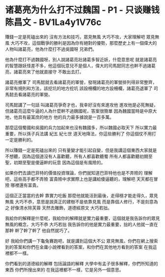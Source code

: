 # 诸葛亮为什么打不过魏国 - P1 - 只谈赚钱陈昌文 - BV1La4y1V76c

賺錢一定是死磕出來的 沒有方法和技巧，眾見無風 大巧不攻，大家理解吧 眾見無風 大巧不攻，這個戰爭的勝利是因為你有絕對的優勢，那麼歷史上有一個偉大的人物叫諸葛亮，他為什麼打不過吳國呀 兄弟們。

他為什麼打不過魏國呀，別人說諸葛亮壯諸葛多智近妖，什麼意思呢 就是諸葛亮的智慧跟妖怪差不多，他這個玩意兒不是個人，偉大的司馬懿同志也幹不過諸葛亮，諸葛亮來了他就直接守 不敢出去打。

諸葛亮撤軍了 司馬懿就去看諸葛亮的軍營，發現諸葛亮的軍營排列得非常整齊，非常有規則和方法，該挖坑的地方挖坑 該設柵欄的地方設柵欄，諸葛亮退軍了 司馬懿去看諸葛亮的軍營。

司馬懿講了一句話 叫諸葛亮爭奇才也，我幸好沒有來進攻他 進攻他是必死無疑，但諸葛亮這麼牛逼的人為什麼幹不過魏國呢，答案很簡單 因為魏國當時是中原大地，他具有最富庶的地方 他的兵力最多據說是一百多萬。

那麼這個蜀國和吳國的兵力加起來也沒有魏國多，所以魏國必取天下 所以實力最重要，所以孫子兵法講 紀五 紀七世 道天地降法，你這些勝利了 你這個仗不用打 一定是勝利的。

所以賺錢一定是死磕出來的 只有量變才能引起自變，但是我講這個東西大家就是不想聽，因為這個道沒有人喜歡聽，所有人都喜歡聽蜀 所有人都喜歡聽初期至聖，初期至聖是傻逼幹的玩意 因為這個是有風險的。

如果你們去讀巴菲特的價值投資理論，你們就知道巴菲特他也是不弄險的 理解吧，這些高手都不弄險 富貴險中求實際上也是講給傻逼聽的，理解吧 天天都在冒險 哪裡還有富貴。

這個正正當當的去幹 靠實力吃飯 那麼他就能活到最後，走得穩才能走得久，眾見無風 大巧不恭，意思是說真正的建樹不是依靠見風 而是靠個人修行，不是刻意為之 好像清水除芙蓉 天然去雕飾，道德經原文 大巧若拙。

我給你的解釋是什麼呢，我給你的解釋就是實力最重要，這個就是我告訴你的眾見無風的概念，大巧不恭 大巧若拙 我告訴你的他是實力最重要，拙的人他就一直在那幹 幹了幹了幹了 他自然就巧了。

好 我給你們講一下龜兔賽跑吧，就是講到這個大不公 眾見無風，你們在網上搜索到的答案和你們在金庸小說裡看到的答案，和你們在其他地方看到的答案 在我這裡都不一樣。

你們看到的道德經的解釋 包括論語的解釋 大學中有孟子很多解釋，你們所知道的東西 你們所搜出來的 在我這裡都不一樣，它是另外一個意思。

